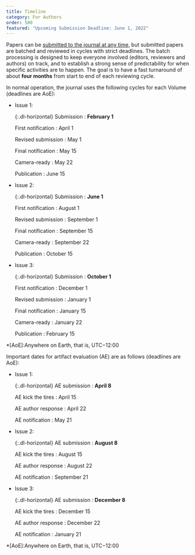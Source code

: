 ```yaml
---
title: Timeline
category: For Authors
order: 500
featured: "Upcoming Submission Deadline: June 1, 2022"
---
```

Papers can be [submitted to the journal at any time](/submission/), but submitted papers are batched and reviewed in cycles with strict deadlines. The batch processing is designed to keep everyone involved (editors, reviewers and authors) on track, and to establish a strong sense of predictability for when specific activities are to happen. The goal is to have a fast turnaround of about **four months** from start to end of each reviewing cycle.

In normal operation, the journal uses the following cycles for each Volume (deadlines are AoE):

* Issue 1:

  {:.dl-horizontal}
  Submission
  : **February 1**

  First notification
  : April 1

  Revised submission
  : May 1

  Final notification
  : May 15

  Camera-ready
  : May 22

  Publication
  : June 15

* Issue 2:

  {:.dl-horizontal}
  Submission
  : **June 1**

  First notification
  : August 1

  Revised submission
  : September 1

  Final notification
  : September 15

  Camera-ready
  : September 22

  Publication
  : October 15

* Issue 3:

  {:.dl-horizontal}
  Submission
  : **October 1**

  First notification
  : December 1

  Revised submission
  : January 1

  Final notification
  : January 15

  Camera-ready
  : January 22

  Publication
  : February 15

*[AoE]:Anywhere on Earth, that is, UTC−12:00

Important dates for artifact evaluation (AE) are as follows (deadlines are AoE):

* Issue 1:

  {:.dl-horizontal}
  AE submission
  : **April 8**

  AE kick the tires
  : April 15

  AE author response
  : April 22

  AE notification
  : May 21

* Issue 2:

  {:.dl-horizontal}
  AE submission
  : **August 8**

  AE kick the tires
  : August 15

  AE author response
  : August 22

  AE notification
  : September 21

* Issue 3:

  {:.dl-horizontal}
  AE submission
  : **December 8**

  AE kick the tires
  : December 15

  AE author response
  : December 22

  AE notification
  : January 21

*[AoE]:Anywhere on Earth, that is, UTC−12:00
